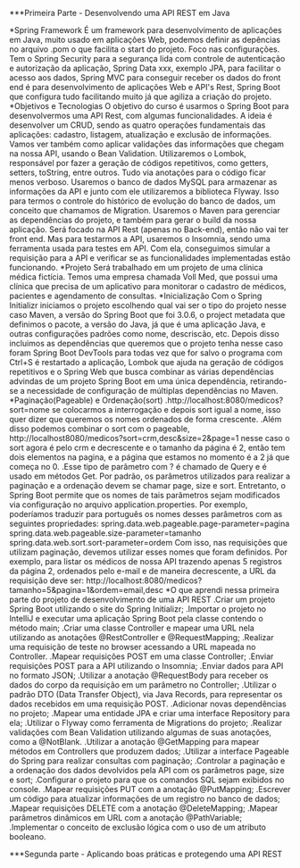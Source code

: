 ***Primeira Parte - Desenvolvendo uma API REST em Java

*Spring Framework
  É um framework para desenvolvimento de aplicações em Java, muito usado em aplicações Web, podemos definir as depências no arquivo .pom o que facilita o start do projeto. Foco nas configurações. Tem o Spring Security para a segurança lida com controle de autenticação e autorização da aplicação, Spring Data xxx, exemplo JPA, para facilitar o acesso aos dados, Spring MVC para conseguir receber os dados do front end é para desenvolvimento de aplicações Web e API's Rest, Spring Boot que configura tudo facilitando muito já que agiliza a criação do projeto.
*Objetivos e Tecnologias
  O objetivo do curso é usarmos o Spring Boot para desenvolvermos uma API Rest, com algumas funcionalidades. A ideia é desenvolver um CRUD, sendo as quatro operações fundamentais das aplicações: cadastro, listagem, atualização e exclusão de informações. Vamos ver também como aplicar validações das informações que chegam na nossa API, usando o Bean Validation.
  Utilizaremos o Lombok, responsável por fazer a geração de códigos repetitivos, como getters, setters, toString, entre outros. Tudo via anotações para o código ficar menos verboso.
  Usaremos o banco de dados MySQL para armazenar as informações da API e junto com ele utilizaremos a biblioteca Flyway. Isso para termos o controle do histórico de evolução do banco de dados, um conceito que chamamos de Migration.
  Usaremos o Maven para gerenciar as dependências do projeto, e também para gerar o build da nossa aplicação. Será focado na API Rest (apenas no Back-end), então não vai ter front end. Mas para testarmos a API, usaremos o Insomnia, sendo uma ferramenta usada para testes em API. Com ela, conseguimos simular a requisição para a API e verificar se as funcionalidades implementadas estão funcionando.
*Projeto
  Será trabalhado em um projeto de uma clínica médica fictícia. Temos uma empresa chamada Voll Med, que possui uma clínica que precisa de um aplicativo para monitorar o cadastro de médicos, pacientes e agendamento de consultas.
*Inicialização 
  Com o Spring Initializr iniciamos o projeto escolhendo qual vai ser o tipo do projeto nesse caso Maven, a versão do Spring Boot que foi 3.0.6, o project metadata que definimos o pacote, a versão do Java, já que é uma aplicação Java, e outras configurações padrões como nome, descriscão, etc. Depois disso incluimos as dependências que queremos que o projeto tenha nesse caso foram Spring Boot DevTools para todas vez que for salvo o programa com Ctrl+S é restartado a aplicação, Lombok que ajuda na geração de códigos repetitivos e o Spring Web que busca combinar as várias dependências advindas de um projeto Spring Boot em uma única dependência, retirando-se a necessidade de configuração de múltiplas dependências no Maven.
*Paginação(Pageable) e Ordenação(sort)
  .http://localhost:8080/medicos?sort=nome se colocarmos a interrogação e depois sort igual a nome, isso quer dizer que queremos os nomes ordenados de forma crescente.
  .Além disso podemos combinar o sort com o pageable, http://localhost8080/medicos?sort=crm,desc&size=2&page=1 nesse caso o sort agora é pelo crm e decrescente e o tamanho da página é 2, então tem dois elementos na pagina, e a página que estamos no momento é a 2 já que começa no 0.
  .Esse tipo de parâmetro com ? é chamado de Query e é usado em métodos Get.
  Por padrão, os parâmetros utilizados para realizar a paginação e a ordenação devem se chamar page, size e sort. Entretanto, o Spring Boot permite que os nomes de tais parâmetros sejam modificados via configuração no arquivo application.properties.
  Por exemplo, poderíamos traduzir para português os nomes desses parâmetros com as seguintes propriedades:
  spring.data.web.pageable.page-parameter=pagina
  spring.data.web.pageable.size-parameter=tamanho
  spring.data.web.sort.sort-parameter=ordem
  Com isso, nas requisições que utilizam paginação, devemos utilizar esses nomes que foram definidos. Por exemplo, para listar os médicos de nossa API trazendo apenas 5 registros da página 2, ordenados pelo e-mail e de maneira decrescente, a URL da requisição deve ser:
  http://localhost:8080/medicos?tamanho=5&pagina=1&ordem=email,desc
*O que aprendi nessa primeira parte do projeto de desenvolvimento de uma API REST
  .Criar um projeto Spring Boot utilizando o site do Spring Initializr;
  .Importar o projeto no IntelliJ e executar uma aplicação Spring Boot pela classe contendo o método main;
  .Criar uma classe Controller e mapear uma URL nela utilizando as anotações @RestController e @RequestMapping;
  .Realizar uma requisição de teste no browser acessando a URL mapeada no Controller.
  .Mapear requisições POST em uma classe Controller;
  .Enviar requisições POST para a API utilizando o Insomnia;
  .Enviar dados para API no formato JSON;
  .Utilizar a anotação @RequestBody para receber os dados do corpo da requisição em um parâmetro no Controller;
  .Utilizar o padrão DTO (Data Transfer Object), via Java Records, para representar os dados recebidos em uma requisição POST.
  .Adicionar novas dependências no projeto;
  .Mapear uma entidade JPA e criar uma interface Repository para ela;
  .Utilizar o Flyway como ferramenta de Migrations do projeto;
  .Realizar validações com Bean Validation utilizando algumas de suas anotações, como a @NotBlank.
  .Utilizar a anotação @GetMapping para mapear métodos em Controllers que produzem dados;
  .Utilizar a interface Pageable do Spring para realizar consultas com paginação;
  .Controlar a paginação e a ordenação dos dados devolvidos pela API com os parâmetros page, size e sort;
  .Configurar o projeto para que os comandos SQL sejam exibidos no console.
  .Mapear requisições PUT com a anotação @PutMapping;
  .Escrever um código para atualizar informações de um registro no banco de dados;
  .Mapear requisições DELETE com a anotação @DeleteMapping;
  .Mapear parâmetros dinâmicos em URL com a anotação @PathVariable;
  .Implementar o conceito de exclusão lógica com o uso de um atributo booleano.

***Segunda parte - Aplicando boas práticas e protegendo uma API REST


